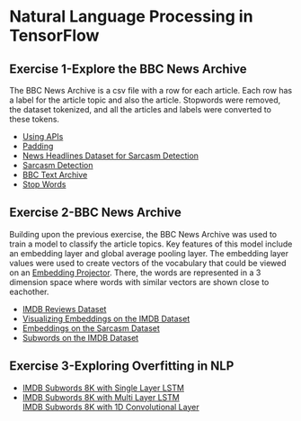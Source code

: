 # Natural Language Processing in TensorFlow  

## Exercise 1-Explore the BBC News Archive  
The BBC News Archive is a csv file with a row for each article.  Each row has a label for the article topic and also the article.  Stopwords were removed, the dataset tokenized, and all the articles and labels were converted to these tokens.  
- [Using APIs](https://github.com/lmoroney/dlaicourse/blob/master/TensorFlow%20In%20Practice/Course%203%20-%20NLP/Course%203%20-%20Week%201%20-%20Lesson%201.ipynb)  
- [Padding](https://github.com/lmoroney/dlaicourse/blob/master/TensorFlow%20In%20Practice/Course%203%20-%20NLP/Course%203%20-%20Week%201%20-%20Lesson%202.ipynb)  
- [News Headlines Dataset for Sarcasm Detection](https://www.kaggle.com/rmisra/news-headlines-dataset-for-sarcasm-detection/home)  
- [Sarcasm Detection](https://github.com/lmoroney/dlaicourse/blob/master/TensorFlow%20In%20Practice/Course%203%20-%20NLP/Course%203%20-%20Week%201%20-%20Lesson%203.ipynb)  
- [BBC Text Archive](http://mlg.ucd.ie/datasets/bbc.html)  
- [Stop Words](https://github.com/Yoast/YoastSEO.js/blob/develop/src/config/stopwords.js)  
## Exercise 2-BBC News Archive  
Building upon the previous exercise, the BBC News Archive was used to train a model to classify the article topics.  Key features of this model include an embedding layer and global average pooling layer.  The embedding layer values were used to create vectors of the vocabulary that could be viewed on an [Embedding Projector](https://projector.tensorflow.org/).  There, the words are represented in a 3 dimension space where words with similar vectors are shown close to eachother.  
- [IMDB Reviews Dataset](http://ai.stanford.edu/~amaas/data/sentiment/)  
- [Visualizing Embeddings on the IMDB Dataset](https://github.com/lmoroney/dlaicourse/blob/master/TensorFlow%20In%20Practice/Course%203%20-%20NLP/Course%203%20-%20Week%202%20-%20Lesson%201.ipynb)  
- [Embeddings on the Sarcasm Dataset](https://github.com/lmoroney/dlaicourse/blob/master/TensorFlow%20In%20Practice/Course%203%20-%20NLP/Course%203%20-%20Week%202%20-%20Lesson%202.ipynb)  
- [Subwords on the IMDB Dataset](https://github.com/lmoroney/dlaicourse/blob/master/TensorFlow%20In%20Practice/Course%203%20-%20NLP/Course%203%20-%20Week%202%20-%20Lesson%203.ipynb)  
## Exercise 3-Exploring Overfitting in NLP  
- [IMDB Subwords 8K with Single Layer LSTM](https://github.com/lmoroney/dlaicourse/blob/master/TensorFlow%20In%20Practice/Course%203%20-%20NLP/Course%203%20-%20Week%203%20-%20Lesson%201a.ipynb)  
- [IMDB Subwords 8K with Multi Layer LSTM](https://github.com/lmoroney/dlaicourse/blob/master/TensorFlow%20In%20Practice/Course%203%20-%20NLP/Course%203%20-%20Week%203%20-%20Lesson%201b.ipynb)  
[IMDB Subwords 8K with 1D Convolutional Layer](https://github/lmoroney/dlaicourse/blob/master/TensorFlow%20In%20Practice/Course%203%20-%20NLP/Course%203%20-%20Week%203%20-%20Lesson%201c.ipynb)
